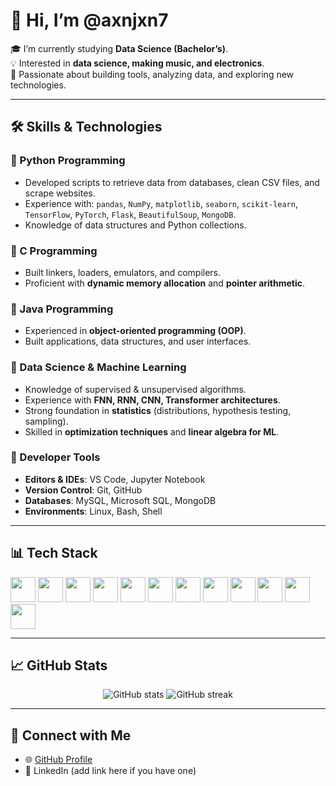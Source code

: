 # 👋 Hi, I’m @axnjxn7

🎓 I’m currently studying **Data Science (Bachelor’s)**.  
💡 Interested in **data science, making music, and electronics**.  
🚀 Passionate about building tools, analyzing data, and exploring new technologies.

---

## 🛠️ Skills & Technologies

### 🔹 Python Programming  
- Developed scripts to retrieve data from databases, clean CSV files, and scrape websites.  
- Experience with: `pandas`, `NumPy`, `matplotlib`, `seaborn`, `scikit-learn`, `TensorFlow`, `PyTorch`, `Flask`, `BeautifulSoup`, `MongoDB`.  
- Knowledge of data structures and Python collections.  

### 🔹 C Programming  
- Built linkers, loaders, emulators, and compilers.  
- Proficient with **dynamic memory allocation** and **pointer arithmetic**.  

### 🔹 Java Programming  
- Experienced in **object-oriented programming (OOP)**.  
- Built applications, data structures, and user interfaces.  

### 🔹 Data Science & Machine Learning  
- Knowledge of supervised & unsupervised algorithms.  
- Experience with **FNN, RNN, CNN, Transformer architectures**.  
- Strong foundation in **statistics** (distributions, hypothesis testing, sampling).  
- Skilled in **optimization techniques** and **linear algebra for ML**.  

### 🔹 Developer Tools  
- **Editors & IDEs**: VS Code, Jupyter Notebook  
- **Version Control**: Git, GitHub  
- **Databases**: MySQL, Microsoft SQL, MongoDB  
- **Environments**: Linux, Bash, Shell  

---

## 📊 Tech Stack

<p align="left">
  <img src="https://cdn.jsdelivr.net/gh/devicons/devicon/icons/python/python-original.svg" width="40" height="40"/>
  <img src="https://cdn.jsdelivr.net/gh/devicons/devicon/icons/c/c-original.svg" width="40" height="40"/>
  <img src="https://cdn.jsdelivr.net/gh/devicons/devicon/icons/java/java-original.svg" width="40" height="40"/>
  <img src="https://cdn.jsdelivr.net/gh/devicons/devicon/icons/numpy/numpy-original.svg" width="40" height="40"/>
  <img src="https://cdn.jsdelivr.net/gh/devicons/devicon/icons/pandas/pandas-original.svg" width="40" height="40"/>
  <img src="https://seaborn.pydata.org/_images/logo-mark-lightbg.svg" width="40" height="40"/>
  <img src="https://cdn.jsdelivr.net/gh/devicons/devicon/icons/tensorflow/tensorflow-original.svg" width="40" height="40"/>
  <img src="https://cdn.jsdelivr.net/gh/devicons/devicon/icons/pytorch/pytorch-original.svg" width="40" height="40"/>
  <img src="https://cdn.jsdelivr.net/gh/devicons/devicon/icons/mongodb/mongodb-original.svg" width="40" height="40"/>
  <img src="https://cdn.jsdelivr.net/gh/devicons/devicon/icons/mysql/mysql-original.svg" width="40" height="40"/>
  <img src="https://cdn.jsdelivr.net/gh/devicons/devicon/icons/git/git-original.svg" width="40" height="40"/>
  <img src="https://cdn.jsdelivr.net/gh/devicons/devicon/icons/linux/linux-original.svg" width="40" height="40"/>
</p>

---

## 📈 GitHub Stats  

<p align="center">
  <img src="https://github-readme-stats.vercel.app/api?username=axnjxn7&show_icons=true&theme=tokyonight" alt="GitHub stats"/>
  <img src="https://github-readme-streak-stats.herokuapp.com/?user=axnjxn7&theme=tokyonight" alt="GitHub streak"/>
</p>

---

## 🔗 Connect with Me  
- 🌐 [GitHub Profile](https://github.com/axnjxn7)  
- 💼 LinkedIn (add link here if you have one)  

